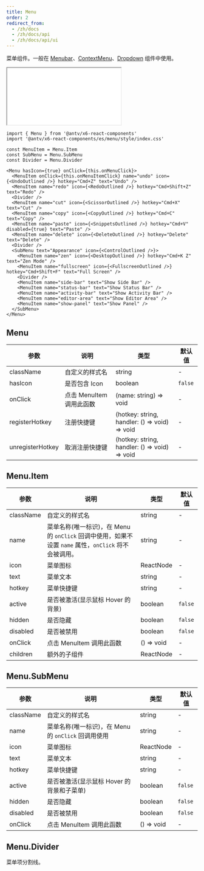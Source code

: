```yaml
---
title: Menu
order: 2
redirect_from:
  - /zh/docs
  - /zh/docs/api
  - /zh/docs/api/ui
---
```


菜单组件。一般在 [Menubar](/zh/docs/api/ui/menubar)、[ContextMenu](/zh/docs/api/ui/contextmenu)、[Dropdown](/zh/docs/api/ui/dropdown) 组件中使用。

<iframe src="/demos/api/ui/menu/basic"></iframe>

```tsx
import { Menu } from '@antv/x6-react-components'
import '@antv/x6-react-components/es/menu/style/index.css'

const MenuItem = Menu.Item
const SubMenu = Menu.SubMenu
const Divider = Menu.Divider

<Menu hasIcon={true} onClick={this.onMenuClick}>
  <MenuItem onClick={this.onMenuItemClick} name="undo" icon={<UndoOutlined />} hotkey="Cmd+Z" text="Undo" />
  <MenuItem name="redo" icon={<RedoOutlined />} hotkey="Cmd+Shift+Z" text="Redo" />
  <Divider />
  <MenuItem name="cut" icon={<ScissorOutlined />} hotkey="Cmd+X" text="Cut" />
  <MenuItem name="copy" icon={<CopyOutlined />} hotkey="Cmd+C" text="Copy" />
  <MenuItem name="paste" icon={<SnippetsOutlined />} hotkey="Cmd+V" disabled={true} text="Paste" />
  <MenuItem name="delete" icon={<DeleteOutlined />} hotkey="Delete" text="Delete" />
  <Divider />
  <SubMenu text="Appearance" icon={<ControlOutlined />}>
    <MenuItem name="zen" icon={<DesktopOutlined />} hotkey="Cmd+K Z" text="Zen Mode" />
    <MenuItem name="fullscreen" icon={<FullscreenOutlined />} hotkey="Cmd+Shift+F" text="Full Screen" />
    <Divider />
    <MenuItem name="side-bar" text="Show Side Bar" />
    <MenuItem name="status-bar" text="Show Status Bar" />
    <MenuItem name="activity-bar" text="Show Activity Bar" />
    <MenuItem name="editor-area" text="Show Editor Area" />
    <MenuItem name="show-panel" text="Show Panel" />
  </SubMenu>
</Menu>
```

## Menu

| 参数             | 说明                     | 类型                                          | 默认值  |
|------------------|------------------------|-----------------------------------------------|---------|
| className        | 自定义的样式名           | string                                        | -       |
| hasIcon          | 是否包含 Icon            | boolean                                       | `false` |
| onClick          | 点击 MenuItem 调用此函数 | (name: string) => void                        | -       |
| registerHotkey   | 注册快捷键               | (hotkey: string, handler: () => void) => void | -       |
| unregisterHotkey | 取消注册快捷键           | (hotkey: string, handler: () => void) => void | -       |

## Menu.Item

| 参数      | 说明                                               | 类型       | 默认值  |
|-----------|--------------------------------------------------|------------|---------|
| className | 自定义的样式名                                     | string     | -       |
| name      | 菜单名称(唯一标识)，在 Menu 的 `onClick` 回调中使用，如果不设置 `name` 属性，`onClick` 将不会被调用。 | string     | -       |
| icon      | 菜单图标                                           | ReactNode  | -       |
| text      | 菜单文本                                           | string     | -       |
| hotkey    | 菜单快捷键                                         | string     | -       |
| active    | 是否被激活(显示鼠标 Hover 的背景)                  | boolean    | `false` |
| hidden    | 是否隐藏                                           | boolean    | `false` |
| disabled  | 是否被禁用                                         | boolean    | `false` |
| onClick   | 点击 MenuItem 调用此函数                           | () => void | -       |
| children  | 额外的子组件                                       | ReactNode  | -       |

## Menu.SubMenu

| 参数      | 说明                                               | 类型       | 默认值  |
|-----------|--------------------------------------------------|------------|---------|
| className | 自定义的样式名                                     | string     | -       |
| name      | 菜单名称(唯一标识)，在 Menu 的 `onClick` 回调用使用 | string     | -       |
| icon      | 菜单图标                                           | ReactNode  | -       |
| text      | 菜单文本                                           | string     | -       |
| hotkey    | 菜单快捷键                                         | string     | -       |
| active    | 是否被激活(显示鼠标 Hover 的背景和子菜单)          | boolean    | `false` |
| hidden    | 是否隐藏                                           | boolean    | `false` |
| disabled  | 是否被禁用                                         | boolean    | `false` |
| onClick   | 点击 MenuItem 调用此函数                           | () => void | -       |

## Menu.Divider

菜单项分割线。
